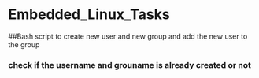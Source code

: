# Embedded_Linux_Tasks

##Bash script to create new user and new group and add the new user to the group

### check if the username and grouname is already created or not
